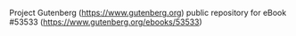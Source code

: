 Project Gutenberg (https://www.gutenberg.org) public repository for
eBook #53533 (https://www.gutenberg.org/ebooks/53533)
